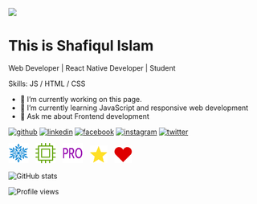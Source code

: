 ![](https://scontent.fdac68-1.fna.fbcdn.net/v/t1.6435-9/s960x960/91525675_2340724386225528_555260733600825344_n.jpg?_nc_cat=106&ccb=1-5&_nc_sid=e3f864&_nc_eui2=AeHHq-WOvWULxu2t398vTXNbsRartXdi_CqxFqu1d2L8Kn3kGaTV360W9sl1bhsIK4tpM4hutTv6TyIi21yBaipu&_nc_ohc=C4LXdWPK0s8AX-BQep1&_nc_ht=scontent.fdac68-1.fna&oh=00_AT9-0A7n4WGD3KopxvfwClCpS81nmGsAvRbs87WXjBzOVg&oe=61F9E3EB)

# This is Shafiqul Islam

 Web Developer | React Native Developer | Student 

Skills:  JS / HTML / CSS

- 🔭 I’m currently working on this page. 
- 🌱 I’m currently learning JavaScript and responsive web development 
- 💬 Ask me about Frontend development 


[<img src='https://cdn.jsdelivr.net/npm/simple-icons@3.0.1/icons/github.svg' alt='github' height='40'>](https://github.com/ArifKhan27)  [<img src='https://cdn.jsdelivr.net/npm/simple-icons@3.0.1/icons/linkedin.svg' alt='linkedin' height='40'>](https://www.linkedin.com/in/iamarifkhan/)  [<img src='https://cdn.jsdelivr.net/npm/simple-icons@3.0.1/icons/facebook.svg' alt='facebook' height='40'>](https://www.facebook.com/arif.khan.2757)  [<img src='https://cdn.jsdelivr.net/npm/simple-icons@3.0.1/icons/instagram.svg' alt='instagram' height='40'>](https://www.instagram.com/arif.khan.2757/)  [<img src='https://cdn.jsdelivr.net/npm/simple-icons@3.0.1/icons/twitter.svg' alt='twitter' height='40'>](https://twitter.com/Arif_Khan2757)  

<a href='https://archiveprogram.github.com/'><img src='https://raw.githubusercontent.com/acervenky/animated-github-badges/master/assets/acbadge.gif' width='40' height='40'></a> <a href='https://docs.github.com/en/developers'><img src='https://raw.githubusercontent.com/acervenky/animated-github-badges/master/assets/devbadge.gif' width='40' height='40'></a> <a href='https://github.com/pricing'><img src='https://raw.githubusercontent.com/acervenky/animated-github-badges/master/assets/pro.gif' width='40' height='40'></a> <a href='https://stars.github.com/'><img src='https://raw.githubusercontent.com/acervenky/animated-github-badges/master/assets/starbadge.gif' width='35' height='35'></a> <a href='https://docs.github.com/en/github/supporting-the-open-source-community-with-github-sponsors'><img src='https://raw.githubusercontent.com/acervenky/animated-github-badges/master/assets/sponsorbadge.gif' width='35' height='35'></a> 

![GitHub stats](https://github-readme-stats.vercel.app/api?username=ArifKhan27&show_icons=true)  

![Profile views](https://gpvc.arturio.dev/ArifKhan27)  
